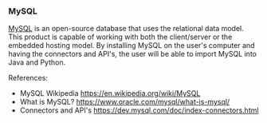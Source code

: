 ### MySQL

[MySQL](https://www.mysql.com/) is an open-source database that uses the relational data model. This product is capable of working with both the client/server or the embedded hosting model. By installing MySQL on the user's computer and having the connectors and API's, the user will be able to import MySQL into Java and Python.

References:
- MySQL Wikipedia https://en.wikipedia.org/wiki/MySQL
- What is MySQL? https://www.oracle.com/mysql/what-is-mysql/
- Connectors and API's https://dev.mysql.com/doc/index-connectors.html
